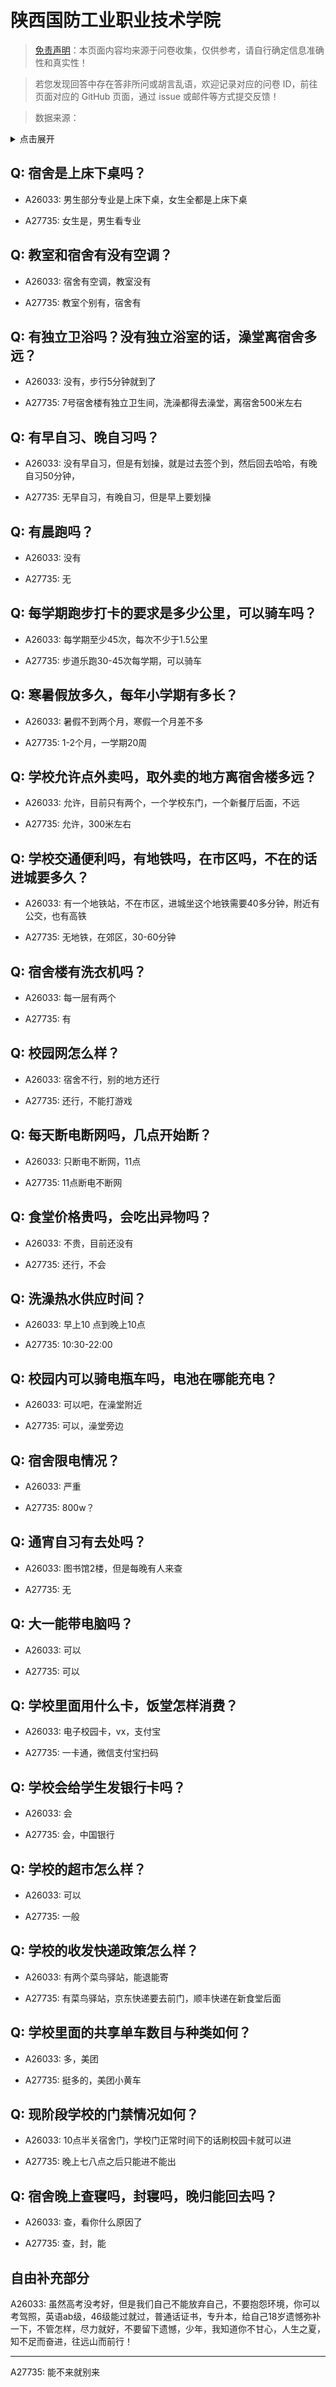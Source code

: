 # 陕西国防工业职业技术学院

> [免责声明](https://colleges.chat/#_3)：本页面内容均来源于问卷收集，仅供参考，请自行确定信息准确性和真实性！

> 若您发现回答中存在答非所问或胡言乱语，欢迎记录对应的问卷 ID，前往页面对应的 GitHub 页面，通过 issue 或邮件等方式提交反馈！

> 数据来源：

<details><summary>点击展开</summary>
<ul>
<li>A26033: qibuaizheshijie@qq.com (2024 年 07 月)</li>
<li>A27735: 2194959061@qq.com (2025 年 03 月)</li>
</ul>
</details>

## Q: 宿舍是上床下桌吗？

- A26033: 男生部分专业是上床下桌，女生全都是上床下桌

- A27735: 女生是，男生看专业

## Q: 教室和宿舍有没有空调？

- A26033: 宿舍有空调，教室没有

- A27735: 教室个别有，宿舍有

## Q: 有独立卫浴吗？没有独立浴室的话，澡堂离宿舍多远？

- A26033: 没有，步行5分钟就到了

- A27735: 7号宿舍楼有独立卫生间，洗澡都得去澡堂，离宿舍500米左右

## Q: 有早自习、晚自习吗？

- A26033: 没有早自习，但是有划操，就是过去签个到，然后回去哈哈，有晚自习50分钟，

- A27735: 无早自习，有晚自习，但是早上要划操

## Q: 有晨跑吗？

- A26033: 没有

- A27735: 无

## Q: 每学期跑步打卡的要求是多少公里，可以骑车吗？

- A26033: 每学期至少45次，每次不少于1.5公里

- A27735: 步道乐跑30-45次每学期，可以骑车

## Q: 寒暑假放多久，每年小学期有多长？

- A26033: 暑假不到两个月，寒假一个月差不多

- A27735: 1-2个月，一学期20周

## Q: 学校允许点外卖吗，取外卖的地方离宿舍楼多远？

- A26033: 允许，目前只有两个，一个学校东门，一个新餐厅后面，不远

- A27735: 允许，300米左右

## Q: 学校交通便利吗，有地铁吗，在市区吗，不在的话进城要多久？

- A26033: 有一个地铁站，不在市区，进城坐这个地铁需要40多分钟，附近有公交，也有高铁

- A27735: 无地铁，在郊区，30-60分钟

## Q: 宿舍楼有洗衣机吗？

- A26033: 每一层有两个

- A27735: 有

## Q: 校园网怎么样？

- A26033: 宿舍不行，别的地方还行

- A27735: 还行，不能打游戏

## Q: 每天断电断网吗，几点开始断？

- A26033: 只断电不断网，11点

- A27735: 11点断电不断网

## Q: 食堂价格贵吗，会吃出异物吗？

- A26033: 不贵，目前还没有

- A27735: 还行，不会

## Q: 洗澡热水供应时间？

- A26033: 早上10 点到晚上10点

- A27735: 10:30-22:00

## Q: 校园内可以骑电瓶车吗，电池在哪能充电？

- A26033: 可以吧，在澡堂附近

- A27735: 可以，澡堂旁边

## Q: 宿舍限电情况？

- A26033: 严重

- A27735: 800w？

## Q: 通宵自习有去处吗？

- A26033: 图书馆2楼，但是每晚有人来查

- A27735: 无

## Q: 大一能带电脑吗？

- A26033: 可以

- A27735: 可以

## Q: 学校里面用什么卡，饭堂怎样消费？

- A26033: 电子校园卡，vx，支付宝

- A27735: 一卡通，微信支付宝扫码

## Q: 学校会给学生发银行卡吗？

- A26033: 会

- A27735: 会，中国银行

## Q: 学校的超市怎么样？

- A26033: 可以

- A27735: 一般

## Q: 学校的收发快递政策怎么样？

- A26033: 有两个菜鸟驿站，能退能寄

- A27735: 有菜鸟驿站，京东快递要去前门，顺丰快递在新食堂后面

## Q: 学校里面的共享单车数目与种类如何？

- A26033: 多，美团

- A27735: 挺多的，美团小黄车

## Q: 现阶段学校的门禁情况如何？

- A26033: 10点半关宿舍门，学校门正常时间下的话刷校园卡就可以进

- A27735: 晚上七八点之后只能进不能出

## Q: 宿舍晚上查寝吗，封寝吗，晚归能回去吗？

- A26033: 查，看你什么原因了

- A27735: 查，封，能

## 自由补充部分

A26033: 虽然高考没考好，但是我们自己不能放弃自己，不要抱怨环境，你可以考驾照，英语ab级，46级能过就过，普通话证书，专升本，给自己18岁遗憾弥补一下，不管怎样，尽力就好，不要留下遗憾，少年，我知道你不甘心，人生之夏，知不足而奋进，往远山而前行！

***

A27735: 能不来就别来